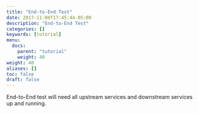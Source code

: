 ```yaml
---
title: "End-to-End Test"
date: 2017-11-06T17:45:44-05:00
description: "End-to-End Test"
categories: []
keywords: [tutorial]
menu:
  docs:
    parent: "tutorial"
    weight: 40
weight: 40
aliases: []
toc: false
draft: false
---
```


End-to-End test will need all upstream services and downstream services up and running. 